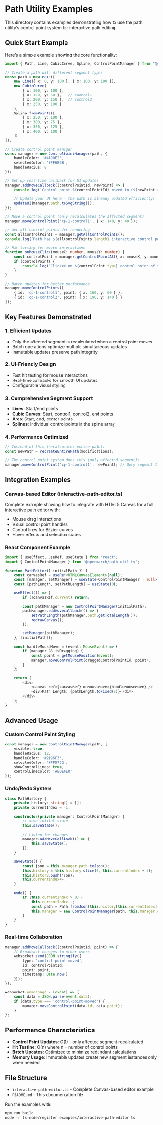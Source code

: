 # Path Utility Examples

This directory contains examples demonstrating how to use the path utility's control point system for interactive path editing.

## Quick Start Example

Here's a simple example showing the core functionality:

```typescript
import { Path, Line, CubicCurve, Spline, ControlPointManager } from "@openmarch/path-utility";

// Create a path with different segment types
const path = new Path([
    new Line({ x: 0, y: 100 }, { x: 100, y: 100 }),
    new CubicCurve(
        { x: 100, y: 100 },
        { x: 150, y: 50 },   // control1
        { x: 200, y: 150 },  // control2
        { x: 250, y: 100 }
    ),
    Spline.fromPoints([
        { x: 250, y: 100 },
        { x: 300, y: 75 },
        { x: 350, y: 125 },
        { x: 400, y: 100 }
    ])
]);

// Create control point manager
const manager = new ControlPointManager(path, {
    handleColor: '#4A90E2',
    selectedColor: '#FF6B6B',
    handleRadius: 8
});

// Set up real-time callback for UI updates
manager.addMoveCallback((controlPointId, newPoint) => {
    console.log(`Control point ${controlPointId} moved to (${newPoint.x}, ${newPoint.y})`);
    
    // Update your UI here - the path is already updated efficiently!
    updateUI(manager.path.toSvgString());
});

// Move a control point (only recalculates the affected segment)
manager.moveControlPoint('cp-1-control1', { x: 140, y: 40 });

// Get all control points for rendering
const allControlPoints = manager.getAllControlPoints();
console.log(`Path has ${allControlPoints.length} interactive control points`);

// Hit testing for mouse interactions
function onMouseClick(mouseX: number, mouseY: number) {
    const controlPoint = manager.getControlPointAt({ x: mouseX, y: mouseY }, 10);
    if (controlPoint) {
        console.log(`Clicked on ${controlPoint.type} control point of segment ${controlPoint.segmentIndex}`);
    }
}

// Batch updates for better performance
manager.moveControlPoints([
    { id: 'cp-1-control1', point: { x: 160, y: 60 } },
    { id: 'cp-1-control2', point: { x: 190, y: 140 } }
]);
```

## Key Features Demonstrated

### 1. **Efficient Updates**
- Only the affected segment is recalculated when a control point moves
- Batch operations optimize multiple simultaneous updates
- Immutable updates preserve path integrity

### 2. **UI-Friendly Design**
- Fast hit testing for mouse interactions
- Real-time callbacks for smooth UI updates
- Configurable visual styling

### 3. **Comprehensive Segment Support**
- **Lines**: Start/end points
- **Cubic Curves**: Start, control1, control2, end points
- **Arcs**: Start, end, center points
- **Splines**: Individual control points in the spline array

### 4. **Performance Optimized**
```typescript
// Instead of this (recalculates entire path):
const newPath = recreateEntirePath(modifications);

// The control point system does this (only affected segment):
manager.moveControlPoint('cp-1-control1', newPoint); // Only segment 1 updated
```

## Integration Examples

### Canvas-based Editor (interactive-path-editor.ts)
Complete example showing how to integrate with HTML5 Canvas for a full interactive path editor with:
- Mouse drag interactions
- Visual control point handles
- Control lines for Bézier curves
- Hover effects and selection states

### React Component Example
```typescript
import { useEffect, useRef, useState } from 'react';
import { ControlPointManager } from '@openmarch/path-utility';

function PathEditor({ initialPath }) {
    const canvasRef = useRef<HTMLCanvasElement>(null);
    const [manager, setManager] = useState<ControlPointManager | null>(null);
    const [pathLength, setPathLength] = useState(0);

    useEffect(() => {
        if (!canvasRef.current) return;

        const pathManager = new ControlPointManager(initialPath);
        pathManager.addMoveCallback(() => {
            setPathLength(pathManager.path.getTotalLength());
            redrawCanvas();
        });

        setManager(pathManager);
    }, [initialPath]);

    const handleMouseMove = (event: MouseEvent) => {
        if (manager && isDragging) {
            const point = getMousePosition(event);
            manager.moveControlPoint(draggedControlPointId, point);
        }
    };

    return (
        <div>
            <canvas ref={canvasRef} onMouseMove={handleMouseMove} />
            <div>Path Length: {pathLength.toFixed(2)}</div>
        </div>
    );
}
```

## Advanced Usage

### Custom Control Point Styling
```typescript
const manager = new ControlPointManager(path, {
    visible: true,
    handleRadius: 12,
    handleColor: '#2196F3',
    selectedColor: '#FF5722',
    showControlLines: true,
    controlLineColor: '#E0E0E0'
});
```

### Undo/Redo System
```typescript
class PathHistory {
    private history: string[] = [];
    private currentIndex = -1;

    constructor(private manager: ControlPointManager) {
        // Save initial state
        this.saveState();
        
        // Listen for changes
        manager.addMoveCallback(() => {
            this.saveState();
        });
    }

    saveState() {
        const json = this.manager.path.toJson();
        this.history = this.history.slice(0, this.currentIndex + 1);
        this.history.push(json);
        this.currentIndex++;
    }

    undo() {
        if (this.currentIndex > 0) {
            this.currentIndex--;
            const path = Path.fromJson(this.history[this.currentIndex]);
            this.manager = new ControlPointManager(path, this.manager.config);
        }
    }
}
```

### Real-time Collaboration
```typescript
manager.addMoveCallback((controlPointId, point) => {
    // Broadcast changes to other users
    websocket.send(JSON.stringify({
        type: 'control-point-moved',
        id: controlPointId,
        point: point,
        timestamp: Date.now()
    }));
});

websocket.onmessage = (event) => {
    const data = JSON.parse(event.data);
    if (data.type === 'control-point-moved') {
        manager.moveControlPoint(data.id, data.point);
    }
};
```

## Performance Characteristics

- **Control Point Updates**: O(1) - only affected segment recalculated
- **Hit Testing**: O(n) where n = number of control points
- **Batch Updates**: Optimized to minimize redundant calculations
- **Memory Usage**: Immutable updates create new segment instances only when needed

## File Structure

- `interactive-path-editor.ts` - Complete Canvas-based editor example
- `README.md` - This documentation file

Run the examples with:
```bash
npm run build
node -r ts-node/register examples/interactive-path-editor.ts
```